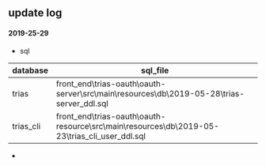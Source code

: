 ## update log
#### 2019-25-29
- sql

|database|sql_file|
|----|-----|
|trias|front_end\trias-oauth\oauth-server\src\main\resources\db\2019-05-28\trias-server_ddl.sql|
|trias_cli|front_end\trias-oauth\oauth-resource\src\main\resources\db\2019-05-23\trias_cli_user_ddl.sql|

- 


